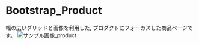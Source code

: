 # Bootstrap_Product
幅の広いグリッドと画像を利用した, プロダクトにフォーカスした商品ページです。
![サンプル画像_product](https://user-images.githubusercontent.com/53010346/68407653-49699f80-01c7-11ea-9b7d-04aed1929bd3.png)

